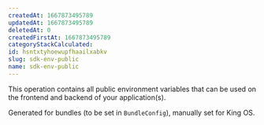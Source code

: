 ```yaml
---
createdAt: 1667873495789
updatedAt: 1667873495789
deletedAt: 0
createdFirstAt: 1667873495789
categoryStackCalculated: 
id: hsntxtyhoewupfhaailxabkv
slug: sdk-env-public
name: sdk-env-public
---
```


This operation contains all public environment variables that can be used on the frontend and backend of your application(s).

Generated for bundles (to be set in `BundleConfig`), manually set for King OS.
